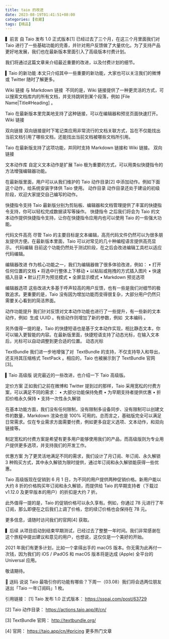 ```yaml
---
title: taio 的改进
date: 2023-08-19T01:41:51+08:00
categories: [收藏]
tags: [精品]
---
```


▍前言
自 Taio 发布 1.0 正式版本[1] 已经过去了三个月，在这三个月里面我们对 Taio 进行了一些基础功能的完善，并针对用户反馈做了大量优化。为了支持产品更好地发展，我们也在最新版本里面引入了高级版本付费计划。

我们将通过这篇文章来介绍最近重要的改进，以及付费计划的细节。

▍Taio 的新功能
本文只介绍其中一些重要的新功能，大家也可以关注我们的微博或 Twitter 随时了解更多。

Wiki 链接
与 Markdown 链接  不同的是，Wiki 链接提供了一种更灵活的方式，可以搜索文档库内的所有文档，并支持跳转到某个段落，例如 [File Name|Title#Heading] 。

Taio 在最新版本里完美地支持了这种链接，可以在编辑器和预览页面快速打开。
Wiki 链接

双向链接
双向链接是时下笔记类应用非常流行的文档关联方式，旨在不仅能找出当前文档引用了哪些文档，还能找出当前文档被哪些文档所引用。

Taio 在最新版支持了这项功能，并同时支持 Markdown 链接和 Wiki 链接。
双向链接

文本动作库
自定义文本动作是扩展 Taio 极为重要的方式，可以用类似快捷指令的方法增强编辑器功能。

在最新版里面，用户可以从我们维护的 Taio 动作目录[2] 中添加动作。例如下面这个动作，给系统安装字体供 Taio 使用。
动作目录
动作目录还处于建设的初级阶段，欢迎大家提交自己编写的动作。

快捷指令支持
Taio 最新版分别为剪贴板、编辑器和文档管理提供了丰富的快捷指令支持，你可以轻松完成数据读写等操作。
快捷指令
之后我们将会为 Taio 的文本动作提供快捷指令支持，让你在快捷指令应用内也可以使用 Taio 的一些强大功能。

代码文件高亮
尽管 Taio 的主要目标是文本编辑，高亮代码文件仍然可以为很多朋友提供方便。在最新版本里面，Taio 可以对常见的几十种编程语言提供高亮显示。
代码编辑
目前这个功能仍然处于测试阶段，在之后会改进编辑工具栏以适应代码编辑。

编辑器改进
作为核心功能之一，我们为编辑器做了很多体验改进，例如：
• 打开任何位置的文档 
• 将选中行整体上下移动 
• 以粘贴或拖拽的方式插入图片 
• 快速插入目录 
• 默认打开为预览模式 
• 全屏显示模式 
• Markdown 预览选项 

编辑器选项
这些改进大多基于呼声较高的用户反馈，也有一些是我们对细节的极致追求。更重要的是，Taio 没有因为增加功能而变得很复杂，大部分用户仍然只需要关心看到的简洁界面。

动作功能提升
我们针对反馈对文本动作功能也进行了一些提升，有一些新的文本动作，例如  生成 UUID 。有些动作则增加了新的参数，例如  文本编码 。

另外值得一提的是，Taio 的快捷短语也是基于文本动作实现，相比静态文本，你可以输入更智能的内容。在最新版里面，快捷短语支持了动态光标，在输入文本后，光标可以自动调整到更合适的位置。
动态光标

TextBundle
我们进一步地增强了对  TextBundle 的支持，不仅支持导入和导出，还支持其压缩格式 TextPack 。相应的，Taio 也被展示到了 TextBundle 官网[3]。

▍Taio 高级版
说完最近的一些改进，也介绍一下 Taio 高级版。

定价方案
正如我们之前在微博和 Twitter 提到过的那样，Taio 采用宽松的付费方案，可以满足不同的需求：
• 大部分功能保持免费 
• 为早期支持者提供优惠 
• 折扣价格永久保持 
• 支持一次性永久解锁 

在基本功能方面，我们没有任何限制，没有限制多设备同步、没有限制可以创建文件的数量，Markdown 渲染也是 100% 可用的。总而言之，基础版完全可以满足日常需求。仅在专业需求方面需要付费，例如更多自定义选项、文本动作，和双向链接等。

制定宽松的付费方案是希望有更多用户能够使用我们的产品，而高级版则为专业用户提供更多选项，并支持我们的开发工作。

优惠方案
为了更灵活地满足不同的需求，我们设计了月订阅、年订阅、永久解锁 3 种购买方式，其中永久解锁为限时提供，通过年订阅和永久解锁能获得一些优惠。

Taio 高级版现在促销到 6 月 1 日，为不同的用户提供两种促销价格。新用户能以大约 8 折的价格购买年订阅和永久解锁，而提供给 Taio 的早期支持者（下载过 v1.12.0 及更早版本的用户）的折扣是大约 7 折。

此外值得一提的是，Taio 的促销价格可以永久享有。例如，你通过 78 元进行了年订阅，那么即便在之后我们上调了价格，您的续订价格也会保持在 78 元。

更多信息，请随时访问我们的官网[4] 获取。

▍后续
从项目启动到结束早期测试，已经过去了整整一年时间。我们非常感谢在这个旅程中提出建议和意见的用户，也想说，这仅仅是一个美好的开始。

2021 年我们有更多计划，比如一个拿得出手的 macOS 版本。你无需为此再付一次钱，因为我们的 iOS / iPadOS 和 macOS 版本将是达成 (Apple) 全平台的 Universal 应用。

敬请期待。

🐎 送码
说说 Taio 最吸引你的功能有哪些？下周一（03.08）我们将会选两位朋友送出「Taio 一年订阅码」1 枚。

引用链接：
[1] Taio 发布 1.0 正式版本：
https://sspai.com/post/63729

[2] Taio 动作目录：
https://actions.taio.app/#/cn/

[3] TextBundle 官网：
http://textbundle.org/

[4] 官网：
https://taio.app/cn/#pricing
更多热门文章